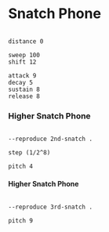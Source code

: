 # Snatch Phone

```scenario oscilla

distance 0

sweep 100
shift 12

attack 9
decay 5
sustain 8
release 8

```

### Higher Snatch Phone

```scenario oscilla

--reproduce 2nd-snatch .

step (1/2^8)

pitch 4

```

#### Higher Snatch Phone

```scenario oscilla

--reproduce 3rd-snatch .

pitch 9

```
